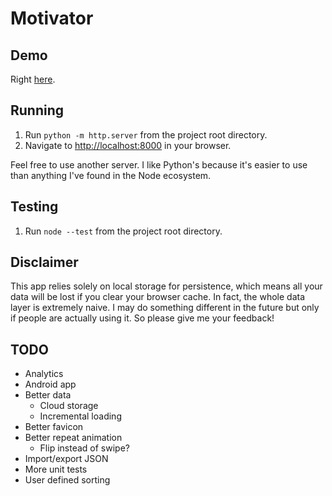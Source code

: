 # Motivator

## Demo

Right [here](https://dkennedy.io/motivator).

## Running

1. Run `python -m http.server` from the project root directory.
2. Navigate to [http://localhost:8000](http://localhost:8000) in your browser.

Feel free to use another server. I like Python's because it's easier to use than
anything I've found in the Node ecosystem.

## Testing

1. Run `node --test` from the project root directory.

## Disclaimer

This app relies solely on local storage for persistence, which means all your
data will be lost if you clear your browser cache. In fact, the whole data
layer is extremely naive. I may do something different in the future but only
if people are actually using it. So please give me your feedback!

## TODO

* Analytics
* Android app
* Better data
    * Cloud storage
    * Incremental loading
* Better favicon
* Better repeat animation
    * Flip instead of swipe?
* Import/export JSON
* More unit tests
* User defined sorting
